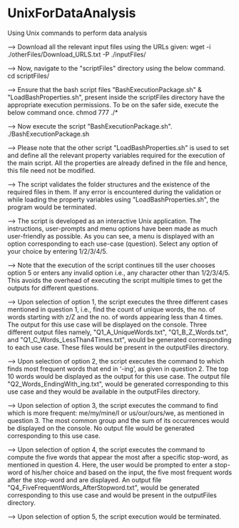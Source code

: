 # UnixForDataAnalysis
Using Unix commands to perform data analysis

--> Download all the relevant input files using the URLs given:
			wget -i ./otherFiles/Download_URLS.txt -P ./inputFiles/
			
--> Now, navigate to the "scriptFiles" directory using the below command.
			cd scriptFiles/
			
--> Ensure that the bash script files "BashExecutionPackage.sh" & "LoadBashProperties.sh", present inside the scriptFiles directory have the appropriate execution permissions. To be on the safer side, execute the below command once.
			chmod 777 ./*
			
--> Now execute the script "BashExecutionPackage.sh". 
			./BashExecutionPackage.sh

--> Please note that the other script "LoadBashProperties.sh" is used to set and define all the relevant property variables required for the execution of the main script. All the properties are already defined in the file and hence, this file need not be modified.

--> The script validates the folder structures and the existence of the required files in them. If any error is encountered during the validation or while loading the property variables using "LoadBashProperties.sh", the program would be terminated.

--> The script is developed as an interactive Unix application. The instructions, user-prompts and menu options have been made as much user-friendly as possible. As you can see, a menu is displayed with an option corresponding to each use-case (question). Select any option of your choice by entering 1/2/3/4/5.

--> Note that the execution of the script continues till the user chooses option 5 or enters any invalid option i.e., any character other than 1/2/3/4/5. This avoids the overhead of executing the script multiple times to get the outputs for different questions.		
					
--> Upon selection of option 1, the script executes the three different cases mentioned in question 1, i.e., find the count of unique words, the no. of words starting with z/Z and the no. of words appearing less than 4 times. The output for this use case will be displayed on the console. Three different output files namely, "Q1_A_UniqueWords.txt", "Q1_B_Z_Words.txt", and "Q1_C_Words_LessThan4Times.txt", would be generated corresponding to each use case. These files would be present in the outputFiles directory.

--> Upon selection of option 2, the script executes the command to which finds most frequent words that end in ‘-ing’, as given in question 2. The top 10 words would be displayed as the output for this use case. The output file "Q2_Words_EndingWith_ing.txt", would be generated corresponding to this use case and they would be available in the outputFiles directory. 

--> Upon selection of option 3, the script executes the command to find which is more frequent: me/my/mine/I or us/our/ours/we, as mentioned in question 3. The most common group and the sum of its occurrences would be displayed on the console. No output file would be generated corresponding to this use case.

--> Upon selection of option 4, the script executes the command to compute the five words that appear the most after a specific stop-word, as mentioned in question 4. Here, the user would be prompted to enter a stop-word of his/her choice and based on the input, the five most frequent words after the stop-word and are displayed. An output file "Q4_FiveFrequentWords_AfterStopword.txt", would be generated corresponding to this use case and would be present in the outputFiles directory.

--> Upon selection of option 5, the script execution would be terminated.
